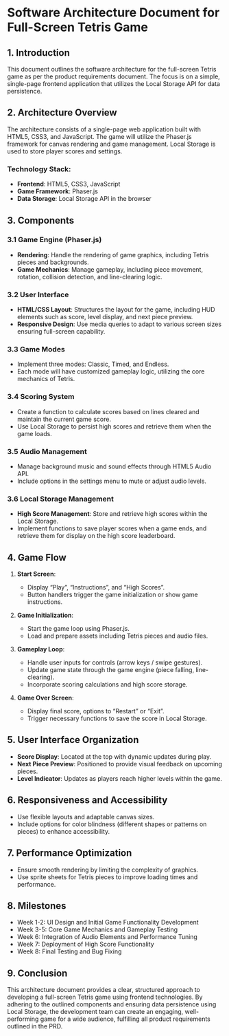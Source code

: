 # Software Architecture Document for Full-Screen Tetris Game

## 1. Introduction
This document outlines the software architecture for the full-screen Tetris game as per the product requirements document. The focus is on a simple, single-page frontend application that utilizes the Local Storage API for data persistence.

## 2. Architecture Overview
The architecture consists of a single-page web application built with HTML5, CSS3, and JavaScript. The game will utilize the Phaser.js framework for canvas rendering and game management. Local Storage is used to store player scores and settings.

### Technology Stack:
- **Frontend**: HTML5, CSS3, JavaScript
- **Game Framework**: Phaser.js
- **Data Storage**: Local Storage API in the browser

## 3. Components

### 3.1 Game Engine (Phaser.js)
- **Rendering**: Handle the rendering of game graphics, including Tetris pieces and backgrounds.
- **Game Mechanics**: Manage gameplay, including piece movement, rotation, collision detection, and line-clearing logic.

### 3.2 User Interface
- **HTML/CSS Layout**: Structures the layout for the game, including HUD elements such as score, level display, and next piece preview.
- **Responsive Design**: Use media queries to adapt to various screen sizes ensuring full-screen capability.

### 3.3 Game Modes
- Implement three modes: Classic, Timed, and Endless.
- Each mode will have customized gameplay logic, utilizing the core mechanics of Tetris.

### 3.4 Scoring System
- Create a function to calculate scores based on lines cleared and maintain the current game score.
- Use Local Storage to persist high scores and retrieve them when the game loads.

### 3.5 Audio Management
- Manage background music and sound effects through HTML5 Audio API.
- Include options in the settings menu to mute or adjust audio levels.

### 3.6 Local Storage Management
- **High Score Management**: Store and retrieve high scores within the Local Storage.
- Implement functions to save player scores when a game ends, and retrieve them for display on the high score leaderboard.

## 4. Game Flow
1. **Start Screen**: 
   - Display “Play”, “Instructions”, and “High Scores”.
   - Button handlers trigger the game initialization or show game instructions.
   
2. **Game Initialization**: 
   - Start the game loop using Phaser.js.
   - Load and prepare assets including Tetris pieces and audio files.

3. **Gameplay Loop**: 
   - Handle user inputs for controls (arrow keys / swipe gestures).
   - Update game state through the game engine (piece falling, line-clearing).
   - Incorporate scoring calculations and high score storage.

4. **Game Over Screen**: 
   - Display final score, options to “Restart” or “Exit”.
   - Trigger necessary functions to save the score in Local Storage.

## 5. User Interface Organization
- **Score Display**: Located at the top with dynamic updates during play.
- **Next Piece Preview**: Positioned to provide visual feedback on upcoming pieces.
- **Level Indicator**: Updates as players reach higher levels within the game.

## 6. Responsiveness and Accessibility
- Use flexible layouts and adaptable canvas sizes.
- Include options for color blindness (different shapes or patterns on pieces) to enhance accessibility.

## 7. Performance Optimization
- Ensure smooth rendering by limiting the complexity of graphics.
- Use sprite sheets for Tetris pieces to improve loading times and performance.

## 8. Milestones
- Week 1-2: UI Design and Initial Game Functionality Development
- Week 3-5: Core Game Mechanics and Gameplay Testing
- Week 6: Integration of Audio Elements and Performance Tuning
- Week 7: Deployment of High Score Functionality
- Week 8: Final Testing and Bug Fixing

## 9. Conclusion
This architecture document provides a clear, structured approach to developing a full-screen Tetris game using frontend technologies. By adhering to the outlined components and ensuring data persistence using Local Storage, the development team can create an engaging, well-performing game for a wide audience, fulfilling all product requirements outlined in the PRD.